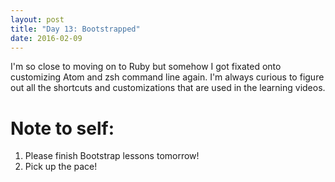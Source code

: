 ```yaml
---
layout: post
title: "Day 13: Bootstrapped"
date: 2016-02-09
---
```


I'm so close to moving on to Ruby but somehow I got fixated onto customizing Atom and zsh command line again.  I'm always curious to figure out all the shortcuts and customizations that are used in the learning videos.

# Note to self: #

1. Please finish Bootstrap lessons tomorrow!
2. Pick up the pace!
